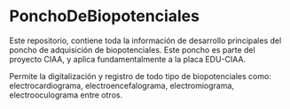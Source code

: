 # PonchoDeBiopotenciales

Este repositorio, contiene toda la información de desarrollo principales del poncho de adquisición de biopotenciales. 
Este poncho es parte del proyecto CIAA, y aplica fundamentalmente a la placa EDU-CIAA. 

Permite la digitalización y registro de todo tipo de biopotenciales como: electrocardiograma, 
electroencefalograma, electromiograma, electrooculograma entre otros.
